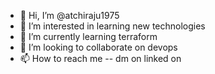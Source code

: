 - 👋 Hi, I’m @atchiraju1975
- 👀 I’m interested in learning new technologies
- 🌱 I’m currently learning terraform
- 💞️ I’m looking to collaborate on devops
- 📫 How to reach me -- dm on linked on

<!---
atchiraju1975/atchiraju1975 is a ✨ special ✨ repository because its `README.md` (this file) appears on your GitHub profile.
You can click the Preview link to take a look at your changes.
--->
